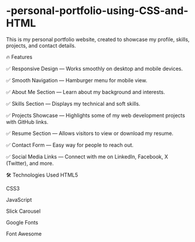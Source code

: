 # -personal-portfolio-using-CSS-and-HTML

This is my personal portfolio website, created to showcase my profile, skills, projects, and contact details.

🔥 Features

✅ Responsive Design — Works smoothly on desktop and mobile devices.

✅ Smooth Navigation — Hamburger menu for mobile view.

✅ About Me Section — Learn about my background and interests.

✅ Skills Section — Displays my technical and soft skills.

✅ Projects Showcase — Highlights some of my web development projects with GitHub links.

✅ Resume Section — Allows visitors to view or download my resume.

✅ Contact Form — Easy way for people to reach out.

✅ Social Media Links — Connect with me on LinkedIn, Facebook, X (Twitter), and more.

🛠️ Technologies Used
HTML5

CSS3

JavaScript

Slick Carousel

Google Fonts

Font Awesome
